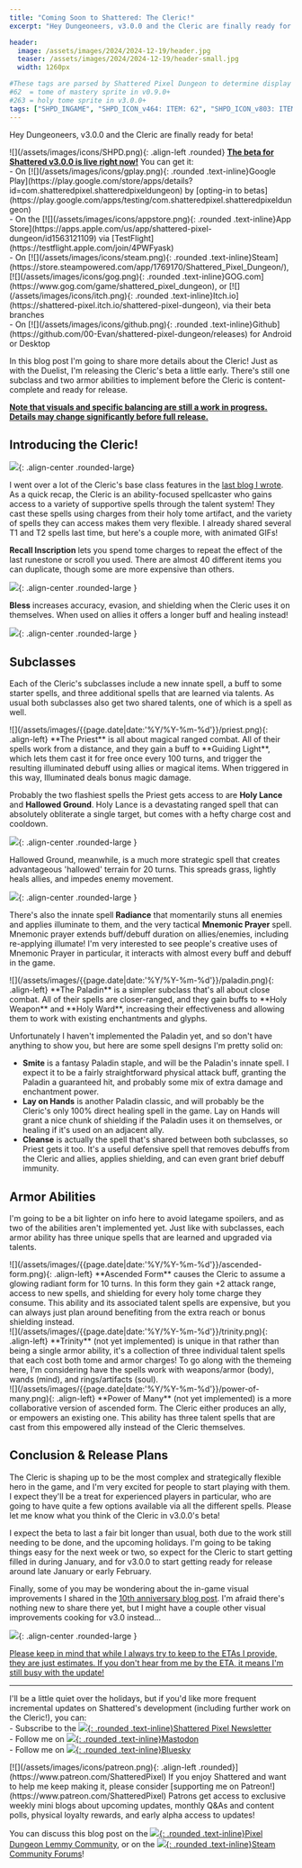 ```yaml
---
title: "Coming Soon to Shattered: The Cleric!"
excerpt: "Hey Dungeoneers, v3.0.0 and the Cleric are finally ready for beta! In this blog post I'm going to share more details about the Cleric! Just as with the Duelist, I'm releasing the Cleric's beta a little early. There's still one subclass and two armor abilities to implement before the Cleric is content-complete and ready for release."

header:
  image: /assets/images/2024/2024-12-19/header.jpg
  teaser: /assets/images/2024/2024-12-19/header-small.jpg
  width: 1260px

#These tags are parsed by Shattered Pixel Dungeon to determine display in its news feed
#62  = tome of mastery sprite in v0.9.0+
#263 = holy tome sprite in v3.0.0+
tags: ["SHPD_INGAME", "SHPD_ICON_v464: ITEM: 62", "SHPD_ICON_v803: ITEM: 263"]
---
```


Hey Dungeoneers, v3.0.0 and the Cleric are finally ready for beta!

<div markdown="1" class="img-text">
![](/assets/images/icons/SHPD.png){: .align-left .rounded} <b><u>The beta for Shattered v3.0.0 is live right now!</u></b> You can get it:<br>- On [![](/assets/images/icons/gplay.png){: .rounded .text-inline}Google Play](https://play.google.com/store/apps/details?id=com.shatteredpixel.shatteredpixeldungeon) by [opting-in to betas](https://play.google.com/apps/testing/com.shatteredpixel.shatteredpixeldungeon)<br>- On the [![](/assets/images/icons/appstore.png){: .rounded .text-inline}App Store](https://apps.apple.com/us/app/shattered-pixel-dungeon/id1563121109) via [TestFlight](https://testflight.apple.com/join/4PWFyask)<br>- On [![](/assets/images/icons/steam.png){: .rounded .text-inline}Steam](https://store.steampowered.com/app/1769170/Shattered_Pixel_Dungeon/), [![](/assets/images/icons/gog.png){: .rounded .text-inline}GOG.com](https://www.gog.com/game/shattered_pixel_dungeon), or [![](/assets/images/icons/itch.png){: .rounded .text-inline}Itch.io](https://shattered-pixel.itch.io/shattered-pixel-dungeon), via their beta branches<br>- On [![](/assets/images/icons/github.png){: .rounded .text-inline}Github](https://github.com/00-Evan/shattered-pixel-dungeon/releases) for Android or Desktop
</div>

In this blog post I'm going to share more details about the Cleric! Just as with the Duelist, I'm releasing the Cleric's beta a little early. There's still one subclass and two armor abilities to implement before the Cleric is content-complete and ready for release.

<b><u>Note that visuals and specific balancing are still a work in progress. Details may change significantly before full release.</u></b>

## Introducing the Cleric!

![](/assets/images/{{page.date|date:'%Y/%Y-%m-%d'}}/cleric.jpg){: .align-center .rounded-large}

I went over a lot of the Cleric's base class features in the [last blog I wrote](/blog/coming-soon-to-shattered-a-sixth-hero.html). As a quick recap, the Cleric is an ability-focused spellcaster who gains access to a variety of supportive spells through the talent system! They cast these spells using charges from their holy tome artifact, and the variety of spells they can access makes them very flexible. I already shared several T1 and T2 spells last time, but here's a couple more, with animated GIFs!

**Recall Inscription** lets you spend tome charges to repeat the effect of the last runestone or scroll you used. There are almost 40 different items you can duplicate, though some are more expensive than others.

![](/assets/images/{{page.date|date:'%Y/%Y-%m-%d'}}/recall-glyph.gif){: .align-center .rounded-large }

**Bless** increases accuracy, evasion, and shielding when the Cleric uses it on themselves. When used on allies it offers a longer buff and healing instead!

![](/assets/images/{{page.date|date:'%Y/%Y-%m-%d'}}/bless.gif){: .align-center .rounded-large }

## Subclasses

Each of the Cleric's subclasses include a new innate spell, a buff to some starter spells, and three additional spells that are learned via talents. As usual both subclasses also get two shared talents, one of which is a spell as well.

<div markdown="1" class="img-text">
![](/assets/images/{{page.date|date:'%Y/%Y-%m-%d'}}/priest.png){: .align-left}
**The Priest** is all about magical ranged combat. All of their spells work from a distance, and they gain a buff to **Guiding Light**, which lets them cast it for free once every 100 turns, and trigger the resulting illuminated debuff using allies or magical items. When triggered in this way, Illuminated deals bonus magic damage.
</div>

Probably the two flashiest spells the Priest gets access to are **Holy Lance** and **Hallowed Ground**. Holy Lance is a devastating ranged spell that can absolutely obliterate a single target, but comes with a hefty charge cost and cooldown.

![](/assets/images/{{page.date|date:'%Y/%Y-%m-%d'}}/holy-lance.gif){: .align-center .rounded-large }

Hallowed Ground, meanwhile, is a much more strategic spell that creates advantageous 'hallowed' terrain for 20 turns. This spreads grass, lightly heals allies, and impedes enemy movement.

![](/assets/images/{{page.date|date:'%Y/%Y-%m-%d'}}/hallowed-ground.gif){: .align-center .rounded-large }

There's also the innate spell **Radiance** that momentarily stuns all enemies and applies illuminate to them, and the very tactical **Mnemonic Prayer** spell. Mnemonic prayer extends buff/debuff duration on allies/enemies, including re-applying illumate! I'm very interested to see people's creative uses of Mnemonic Prayer in particular, it interacts with almost every buff and debuff in the game.

<div markdown="1" class="img-text">
![](/assets/images/{{page.date|date:'%Y/%Y-%m-%d'}}/paladin.png){: .align-left}
**The Paladin** is a simpler subclass that's all about close combat. All of their spells are closer-ranged, and they gain buffs to **Holy Weapon** and **Holy Ward**, increasing their effectiveness and allowing them to work with existing enchantments and glyphs.
</div>

Unfortunately I haven't implemented the Paladin yet, and so don't have anything to show you, but here are some spell designs I'm pretty solid on:

- **Smite** is a fantasy Paladin staple, and will be the Paladin's innate spell. I expect it to be a fairly straightforward physical attack buff, granting the Paladin a guaranteed hit, and probably some mix of extra damage and enchantment power.
- **Lay on Hands** is another Paladin classic, and will probably be the Cleric's only 100% direct healing spell in the game. Lay on Hands will grant a nice chunk of shielding if the Paladin uses it on themselves, or healing if it's used on an adjacent ally.
- **Cleanse** is actually the spell that's shared between both subclasses, so Priest gets it too. It's a useful defensive spell that removes debuffs from the Cleric and allies, applies shielding, and can even grant brief debuff immunity.

## Armor Abilities

I'm going to be a bit lighter on info here to avoid lategame spoilers, and as two of the abilities aren't implemented yet. Just like with subclasses, each armor ability has three unique spells that are learned and upgraded via talents.

<div markdown="1" class="img-text">
![](/assets/images/{{page.date|date:'%Y/%Y-%m-%d'}}/ascended-form.png){: .align-left}
**Ascended Form** causes the Cleric to assume a glowing radiant form for 10 turns. In this form they gain +2 attack range, access to new spells, and shielding for every holy tome charge they consume. This ability and its associated talent spells are expensive, but you can always just plan around benefiting from the extra reach or bonus shielding instead.
</div>

<div markdown="1" class="img-text">
![](/assets/images/{{page.date|date:'%Y/%Y-%m-%d'}}/trinity.png){: .align-left}
**Trinity** (not yet implemented) is unique in that rather than being a single armor ability, it's a collection of three individual talent spells that each cost both tome and armor charges! To go along with the themeing here, I'm considering have the spells work with weapons/armor (body), wands (mind), and rings/artifacts (soul).
</div>

<div markdown="1" class="img-text">
![](/assets/images/{{page.date|date:'%Y/%Y-%m-%d'}}/power-of-many.png){: .align-left}
**Power of Many** (not yet implemented) is a more collaborative version of ascended form. The Cleric either produces an ally, or empowers an existing one. This ability has three talent spells that are cast from this empowered ally instead of the Cleric themselves.
</div>

## Conclusion & Release Plans

The Cleric is shaping up to be the most complex and strategically flexible hero in the game, and I'm very excited for people to start playing with them. I expect they'll be a treat for experienced players in particular, who are going to have quite a few options available via all the different spells. Please let me know what you think of the Cleric in v3.0.0's beta!

I expect the beta to last a fair bit longer than usual, both due to the work still needing to be done, and the upcoming holidays. I'm going to be taking things easy for the next week or two, so expect for the Cleric to start getting filled in during January, and for v3.0.0 to start getting ready for release around late January or early February.

Finally, some of you may be wondering about the in-game visual improvements I shared in the [10th anniversary blog post](/blog/ten-years-of-shattered-pixel-dungeon.html#new-pixel-art). I'm afraid there's nothing new to share there yet, but I might have a couple other visual improvements cooking for v3.0 instead...

![](/assets/images/{{page.date|date:'%Y/%Y-%m-%d'}}/title.webp){: .align-center .rounded-large }

<u>Please keep in mind that while I always try to keep to the ETAs I provide, they are just estimates. If you don't hear from me by the ETA, it means I'm still busy with the update!</u>

---

I'll be a little quiet over the holidays, but if you'd like more frequent incremental updates on Shattered's development (including further work on the Cleric!), you can:<br>- Subscribe to the [![](/assets/images/icons/avatar.png){: .rounded .text-inline}Shattered Pixel Newsletter](/newsletter)<br>- Follow me on [![](/assets/images/icons/mastodon.png){: .rounded .text-inline}Mastodon](https://mastodon.gamedev.place/@ShatteredPixel)<br>- Follow me on [![](/assets/images/icons/bluesky.png){: .rounded .text-inline}Bluesky](https://bsky.app/profile/shatteredpixel.com)

<div markdown="1" style="display: inline-block;">
[![](/assets/images/icons/patreon.png){: .align-left .rounded}](https://www.patreon.com/ShatteredPixel) If you enjoy Shattered and want to help me keep making it, please consider [supporting me on Patreon!](https://www.patreon.com/ShatteredPixel) Patrons get access to exclusive weekly mini blogs about upcoming updates, monthly Q&As and content polls, physical loyalty rewards, and early alpha access to updates!
</div>

You can discuss this blog post on the [![](/assets/images/icons/lemmy.png){: .rounded .text-inline}Pixel Dungeon Lemmy Community](https://lemmy.world/post/23320823), or on the [![](/assets/images/icons/steam.png){: .rounded .text-inline}Steam Community Forums](https://steamcommunity.com/app/1769170/eventcomments/595135813103128726)!